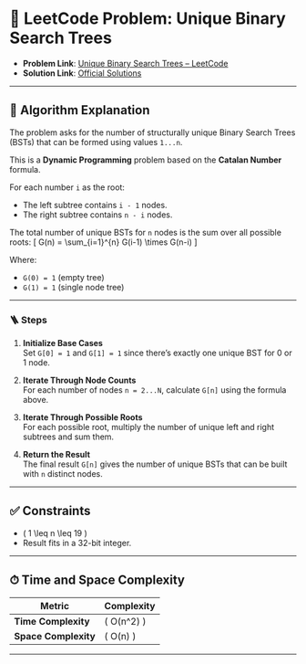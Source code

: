 # 🧩 LeetCode Problem: Unique Binary Search Trees

- **Problem Link**: [Unique Binary Search Trees – LeetCode](https://leetcode.com/problems/unique-binary-search-trees/)
- **Solution Link**: [Official Solutions](https://leetcode.com/problems/unique-binary-search-trees/solutions/)

---

## 🧠 Algorithm Explanation

The problem asks for the number of structurally unique Binary Search Trees (BSTs) that can be formed using values `1...n`.

This is a **Dynamic Programming** problem based on the **Catalan Number** formula.

For each number `i` as the root:

- The left subtree contains `i - 1` nodes.
- The right subtree contains `n - i` nodes.
  
The total number of unique BSTs for `n` nodes is the sum over all possible roots:
\[
G(n) = \sum_{i=1}^{n} G(i-1) \times G(n-i)
\]

Where:

- `G(0) = 1` (empty tree)
- `G(1) = 1` (single node tree)

---

### 🪜 Steps

1. **Initialize Base Cases**  
   Set `G[0] = 1` and `G[1] = 1` since there’s exactly one unique BST for 0 or 1 node.

2. **Iterate Through Node Counts**  
   For each number of nodes `n = 2...N`, calculate `G[n]` using the formula above.

3. **Iterate Through Possible Roots**  
   For each possible root, multiply the number of unique left and right subtrees and sum them.

4. **Return the Result**  
   The final result `G[n]` gives the number of unique BSTs that can be built with `n` distinct nodes.

---

## ✅ Constraints

- \( 1 \leq n \leq 19 \)
- Result fits in a 32-bit integer.

---

## ⏱ Time and Space Complexity

| Metric            | Complexity |
|-------------------|------------|
| **Time Complexity**   | \( O(n^2) \) |
| **Space Complexity**  | \( O(n) \)   |

---
